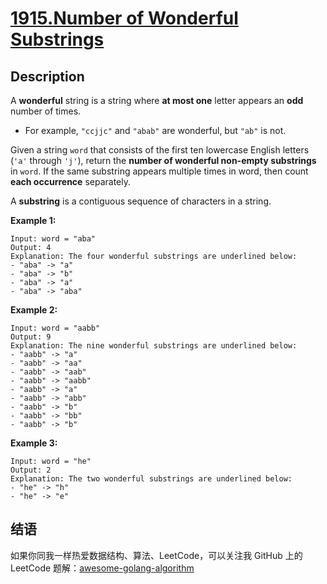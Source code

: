 # [1915.Number of Wonderful Substrings][title]

## Description
A **wonderful** string is a string where **at most one** letter appears an **odd** number of times.

- For example, `"ccjjc"` and `"abab"` are wonderful, but `"ab"` is not.

Given a string `word` that consists of the first ten lowercase English letters (`'a'` through `'j'`), return the **number of wonderful non-empty substrings** in `word`. If the same substring appears multiple times in word, then count **each occurrence** separately.

A **substring** is a contiguous sequence of characters in a string.

**Example 1:**

```
Input: word = "aba"
Output: 4
Explanation: The four wonderful substrings are underlined below:
- "aba" -> "a"
- "aba" -> "b"
- "aba" -> "a"
- "aba" -> "aba"
```

**Example 2:**

```
Input: word = "aabb"
Output: 9
Explanation: The nine wonderful substrings are underlined below:
- "aabb" -> "a"
- "aabb" -> "aa"
- "aabb" -> "aab"
- "aabb" -> "aabb"
- "aabb" -> "a"
- "aabb" -> "abb"
- "aabb" -> "b"
- "aabb" -> "bb"
- "aabb" -> "b"
```

**Example 3:**

```
Input: word = "he"
Output: 2
Explanation: The two wonderful substrings are underlined below:
- "he" -> "h"
- "he" -> "e"
```

## 结语

如果你同我一样热爱数据结构、算法、LeetCode，可以关注我 GitHub 上的 LeetCode 题解：[awesome-golang-algorithm][me]

[title]: https://leetcode.com/problems/number-of-wonderful-substrings/
[me]: https://github.com/kylesliu/awesome-golang-algorithm
